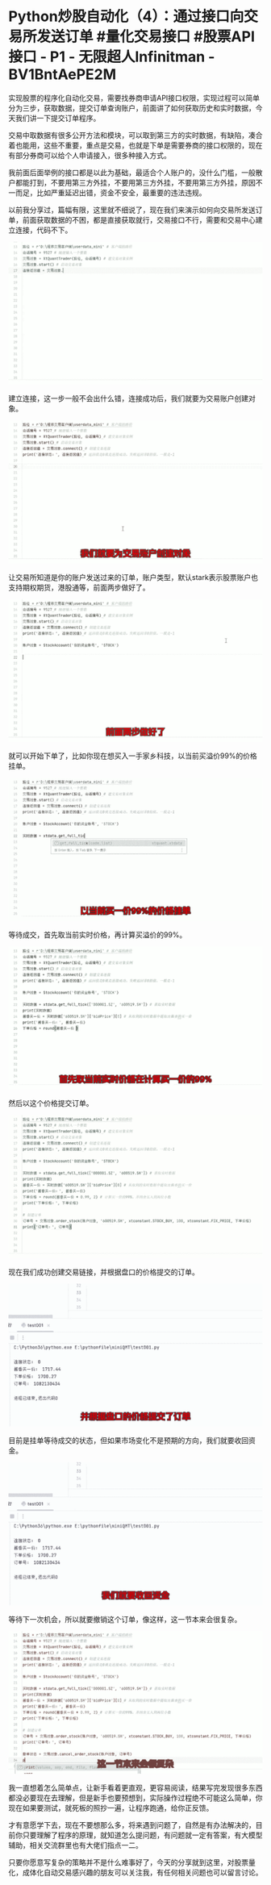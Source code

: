 # Python炒股自动化（4）：通过接口向交易所发送订单 #量化交易接口 #股票API接口 - P1 - 无限超人Infinitman - BV1BntAePE2M

实现股票的程序化自动化交易，需要找券商申请API接口权限，实现过程可以简单分为三步，获取数据，提交订单查询账户，前面讲了如何获取历史和实时数据，今天我们讲一下提交订单程序。

交易中取数据有很多公开方法和模块，可以取到第三方的实时数据，有缺陷，凑合着也能用，这些不重要，重点是交易，也就是下单是需要券商的接口权限的，现在有部分券商可以给个人申请接入，很多种接入方式。

我前面后面举例的接口都是以此为基础，最适合个人账户的，没什么门槛，一般散户都能打到，不要用第三方外挂，不要用第三方外挂，不要用第三方外挂，原因不一而足，比如严重延迟出错，资金不安全，最重要的违法违规。

以前我分享过，篇幅有限，这里就不细说了，现在我们来演示如何向交易所发送订单，前面获取数据的不困，都是直接获取就行，交易接口不行，需要和交易中心建立连接，代码不下。



![](img/f8481025b5343411ae31d9afa940acf8_1.png)

建立连接，这一步一般不会出什么错，连接成功后，我们就要为交易账户创建对象。

![](img/f8481025b5343411ae31d9afa940acf8_3.png)

让交易所知道是你的账户发送过来的订单，账户类型，默认stark表示股票账户也支持期权期货，港股通等，前面两步做好了。



![](img/f8481025b5343411ae31d9afa940acf8_5.png)

就可以开始下单了，比如你现在想买入一手家乡科技，以当前买溢价99%的价格挂单。

![](img/f8481025b5343411ae31d9afa940acf8_7.png)

等待成交，首先取当前实时价格，再计算买溢价的99%。

![](img/f8481025b5343411ae31d9afa940acf8_9.png)

然后以这个价格提交订单。

![](img/f8481025b5343411ae31d9afa940acf8_11.png)

现在我们成功创建交易链接，并根据盘口的价格提交的订单。

![](img/f8481025b5343411ae31d9afa940acf8_13.png)

目前是挂单等待成交的状态，但如果市场变化不是预期的方向，我们就要收回资金。

![](img/f8481025b5343411ae31d9afa940acf8_15.png)

等待下一次机会，所以就要撤销这个订单，像这样，这一节本来会很复杂。

![](img/f8481025b5343411ae31d9afa940acf8_17.png)

我一直想着怎么简单点，让新手看着更直观，更容易阅读，结果写完发现很多东西都没必要现在去理解，但是新手也要预想到，实际操作过程绝不可能这么简单，你现在如果要测试，就死板的照抄一遍，让程序跑通，给你正反馈。

才有意愿学下去，现在不要想那么多，将来遇到问题了，自然是有办法解决的，目前你只要理解了程序的原理，就知道怎么提问题，有问题就一定有答案，有大模型辅助，相关交流群里也有大佬们指点一二。

只要你愿意写复杂的策略并不是什么难事好了，今天的分享就到这里，对股票量化，成体化自动交易感兴趣的朋友可以关注我，有任何相关问题也可以留言讨论。

